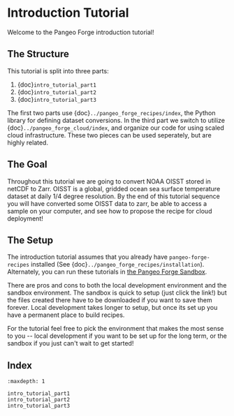 # Introduction Tutorial

Welcome to the Pangeo Forge introduction tutorial!

## The Structure
This tutorial is split into three parts:

1. {doc}`intro_tutorial_part1`
2. {doc}`intro_tutorial_part2`
3. {doc}`intro_tutorial_part3`

The first two parts use {doc}`../pangeo_forge_recipes/index`, the Python library for defining dataset conversions. In the third part we switch to utilize {doc}`../pangeo_forge_cloud/index`, and organize our code for using scaled cloud infrastructure. These two pieces can be used seperately, but are highly related.

## The Goal
Throughout this tutorial we are going to convert NOAA OISST stored in netCDF to Zarr. OISST is a global, gridded ocean sea surface temperature dataset at daily 1/4 degree resolution. By the end of this tutorial sequence you will have converted some OISST data to zarr, be able to access a sample on your computer, and see how to propose the recipe for cloud deployment!

## The Setup
The introduction tutorial assumes that you already have `pangeo-forge-recipes` installed (See {doc}`../pangeo_forge_recipes/installation`). Alternately, you can run these tutorials in [the Pangeo Forge Sandbox](https://mybinder.org/v2/gh/pangeo-forge/sandbox/binder?urlpath=git-pull%3Frepo%3Dhttps%253A%252F%252Fgithub.com%252Fpangeo-forge%252Fsandbox%26urlpath%3Dlab%252Ftree%252Fsandbox%252Fscratch.ipynb%26branch%3Dmain).

There are pros and cons to both the local development environment and the sandbox environment. The sandbox is quick to setup (just click the link!) but the files created there have to be downloaded if you want to save them forever. Local development takes longer to setup, but once its set up you have a permanent place to build recipes.

For the tutorial feel free to pick the environment that makes the most sense to you -- local development if you want to be set up for the long term, or the sandbox if you just can't wait to get started!

## Index

```{toctree}
:maxdepth: 1

intro_tutorial_part1
intro_tutorial_part2
intro_tutorial_part3
```
